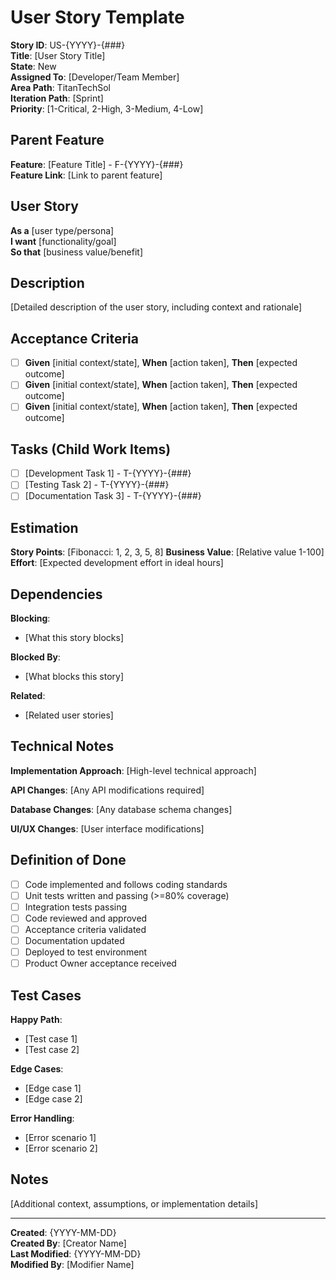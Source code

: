# User Story Template

**Story ID**: US-{YYYY}-{###}  
**Title**: [User Story Title]  
**State**: New  
**Assigned To**: [Developer/Team Member]  
**Area Path**: TitanTechSol  
**Iteration Path**: [Sprint]  
**Priority**: [1-Critical, 2-High, 3-Medium, 4-Low]  

## Parent Feature

**Feature**: [Feature Title] - F-{YYYY}-{###}  
**Feature Link**: [Link to parent feature]

## User Story

**As a** [user type/persona]  
**I want** [functionality/goal]  
**So that** [business value/benefit]

## Description

[Detailed description of the user story, including context and rationale]

## Acceptance Criteria

- [ ] **Given** [initial context/state], **When** [action taken], **Then** [expected outcome]
- [ ] **Given** [initial context/state], **When** [action taken], **Then** [expected outcome]
- [ ] **Given** [initial context/state], **When** [action taken], **Then** [expected outcome]

## Tasks (Child Work Items)

- [ ] [Development Task 1] - T-{YYYY}-{###}
- [ ] [Testing Task 2] - T-{YYYY}-{###}
- [ ] [Documentation Task 3] - T-{YYYY}-{###}

## Estimation

**Story Points**: [Fibonacci: 1, 2, 3, 5, 8] 
**Business Value**: [Relative value 1-100]
**Effort**: [Expected development effort in ideal hours]

## Dependencies

**Blocking**:
- [What this story blocks]

**Blocked By**:
- [What blocks this story]

**Related**:
- [Related user stories]

## Technical Notes

**Implementation Approach**: [High-level technical approach]

**API Changes**: [Any API modifications required]

**Database Changes**: [Any database schema changes]

**UI/UX Changes**: [User interface modifications]

## Definition of Done

- [ ] Code implemented and follows coding standards
- [ ] Unit tests written and passing (>=80% coverage)
- [ ] Integration tests passing
- [ ] Code reviewed and approved
- [ ] Acceptance criteria validated
- [ ] Documentation updated
- [ ] Deployed to test environment
- [ ] Product Owner acceptance received

## Test Cases

**Happy Path**:
- [Test case 1]
- [Test case 2]

**Edge Cases**:
- [Edge case 1]
- [Edge case 2]

**Error Handling**:
- [Error scenario 1]
- [Error scenario 2]

## Notes

[Additional context, assumptions, or implementation details]

---
**Created**: {YYYY-MM-DD}  
**Created By**: [Creator Name]  
**Last Modified**: {YYYY-MM-DD}  
**Modified By**: [Modifier Name]

